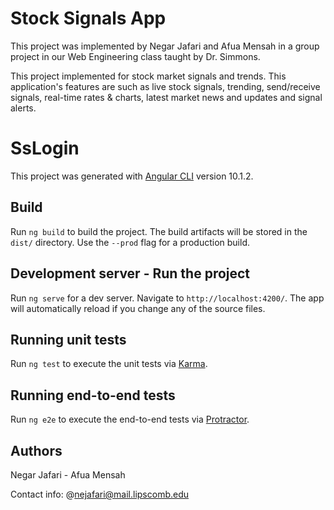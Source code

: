 # Stock Signals App

This project was implemented by Negar Jafari and Afua Mensah in a group project in our Web Engineering class taught by Dr. Simmons.

This project implemented for stock market signals and trends. This application's features are such as live stock signals, trending, send/receive signals, real-time rates & charts, latest market news and updates and signal alerts.

# SsLogin

This project was generated with [Angular CLI](https://github.com/angular/angular-cli) version 10.1.2.

## Build

Run `ng build` to build the project. The build artifacts will be stored in the `dist/` directory. Use the `--prod` flag for a production build.

## Development server - Run the project

Run `ng serve` for a dev server. Navigate to `http://localhost:4200/`. The app will automatically reload if you change any of the source files.

## Running unit tests

Run `ng test` to execute the unit tests via [Karma](https://karma-runner.github.io).

## Running end-to-end tests

Run `ng e2e` to execute the end-to-end tests via [Protractor](http://www.protractortest.org/).

## Authors

Negar Jafari - Afua Mensah

Contact info: @nejafari@mail.lipscomb.edu
